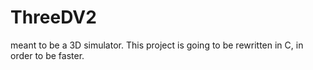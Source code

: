 # ThreeDV2
meant to be a 3D simulator. This project is going to be rewritten in C, in order to be faster.
